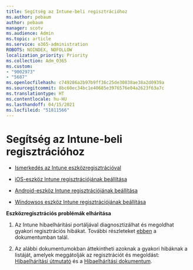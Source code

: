 ```yaml
---
title: Segítség az Intune-beli regisztrációhoz
ms.author: pebaum
author: pebaum
manager: scotv
ms.audience: Admin
ms.topic: article
ms.service: o365-administration
ROBOTS: NOINDEX, NOFOLLOW
localization_priority: Priority
ms.collection: Adm_O365
ms.custom:
- "9002973"
- "5687"
ms.openlocfilehash: c749286a2b97b9ff36c25de30838ae38a2d0939a
ms.sourcegitcommit: 8bc60ec34bc1e40685e3976576e04a2623f63a7c
ms.translationtype: HT
ms.contentlocale: hu-HU
ms.lasthandoff: 04/15/2021
ms.locfileid: "51811566"
---
```

# <a name="help-with-intune-enrollment"></a>Segítség az Intune-beli regisztrációhoz


- [Ismerkedés az Intune eszközregisztrációval](https://docs.microsoft.com/intune/device-enrollment)

- [iOS-eszköz Intune regisztrációjának beállítása](https://docs.microsoft.com/intune/ios-enroll)

- [Android-eszköz Intune regisztrációjának beállítása](https://docs.microsoft.com/intune/android-enroll)

- [Windowsos eszköz Intune regisztrációjának beállítása](https://docs.microsoft.com/intune/windows-enroll)

**Eszközregisztrációs problémák elhárítása**

1. Az Intune hibaelhárítási portáljával diagnosztizálhat és megoldhat gyakori regisztrációs hibákat. További részleteket [ebben](https://docs.microsoft.com/intune/help-desk-operators) a dokumentumban talál.

2. Az alábbi dokumentumokban áttekintheti azoknak a gyakori hibáknak a listáját, amelyek meggátolják az regisztrációt és megoldást: [Hibaelhárítási útmutató](https://support.microsoft.com/help/4469913/troubleshooting-windows-device-enrollment-problems-in-microsoft-intune) és a [Hibaelhárítási dokumentum](https://docs.microsoft.com/intune/troubleshoot-device-enrollment-in-intune).